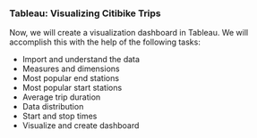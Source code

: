 ### Tableau: Visualizing Citibike Trips
Now, we will create a visualization dashboard in Tableau.  We will accomplish this with the help of the following tasks:

- Import and understand the data 
- Measures and dimensions
- Most popular end stations
- Most popular start stations
- Average trip duration
- Data distribution
- Start and stop times
- Visualize and create dashboard


